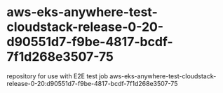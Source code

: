 # aws-eks-anywhere-test-cloudstack-release-0-20-d90551d7-f9be-4817-bcdf-7f1d268e3507-75
repository for use with E2E test job aws-eks-anywhere-test-cloudstack-release-0-20:d90551d7-f9be-4817-bcdf-7f1d268e3507-75
